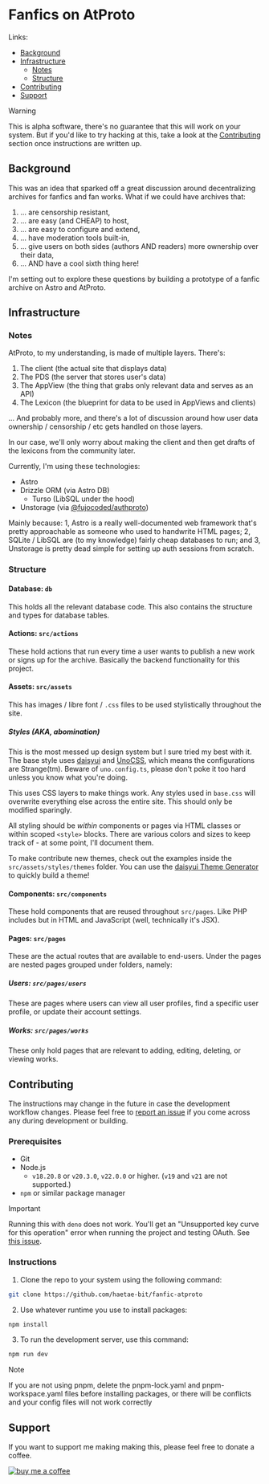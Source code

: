 # Fanfics on AtProto

Links:
- [Background](#background)
- [Infrastructure](#infrastructure)
  - [Notes](#notes)
  - [Structure](#structure)
- [Contributing](#contributing)
- [Support](#support)

> [!WARNING]
> This is alpha software, there's no guarantee that this will work on your system. But if you'd like to try hacking at this, take a look at the [Contributing](#contributing) section once instructions are written up.

## Background

This was an idea that sparked off a great discussion around decentralizing archives for fanfics and fan works. What if we could have archives that:

1. ... are censorship resistant,
2. ... are easy (and CHEAP) to host,
3. ... are easy to configure and extend,
4. ... have moderation tools built-in,
5. ... give users on both sides (authors AND readers) more ownership over their data,
6. ... AND have a cool sixth thing here!

I'm setting out to explore these questions by building a prototype of a fanfic archive on Astro and AtProto.

## Infrastructure

### Notes

AtProto, to my understanding, is made of multiple layers. There's:

1. The client (the actual site that displays data)
2. The PDS (the server that stores user's data)
3. The AppView (the thing that grabs only relevant data and serves as an API)
4. The Lexicon (the blueprint for data to be used in AppViews and clients)

... And probably more, and there's a lot of discussion around how user data ownership / censorship / etc gets handled on those layers.

In our case, we'll only worry about making the client and then get drafts of the lexicons from the community later.

Currently, I'm using these technologies:

- Astro
- Drizzle ORM (via Astro DB)
  - Turso (LibSQL under the hood)
- Unstorage (via [@fujocoded/authproto](https://github.com/FujoWebDev/fujocoded-plugins/tree/main/astro-authproto))

Mainly because: 1, Astro is a really well-documented web framework that's pretty approachable as someone who used to handwrite HTML pages; 2, SQLite / LibSQL are (to my knowledge) fairly cheap databases to run; and 3, Unstorage is pretty dead simple for setting up auth sessions from scratch.

### Structure

#### Database: `db` 

This holds all the relevant database code. This also contains the structure and types for database tables.

#### Actions: `src/actions`

These hold actions that run every time a user wants to publish a new work or signs up for the archive. Basically the backend functionality for this project.

#### Assets: `src/assets` 

This has images / libre font / `.css` files to be used stylistically throughout the site.

##### Styles (AKA, abomination)

This is the most messed up design system but I sure tried my best with it. The base style uses [daisyui](https://daisyui.com/docs/) and [UnoCSS](https://unocss.dev/guide/), which means the configurations are Strange(tm). Beware of `uno.config.ts`, please don't poke it too hard unless you know what you're doing.

This uses CSS layers to make things work. Any styles used in `base.css` will overwrite everything else across the entire site. This should only be modified sparingly.

All styling should be *within* components or pages via HTML classes or within scoped `<style>` blocks. There are various colors and sizes to keep track of - at some point, I'll document them.

To make contribute new themes, check out the examples inside the `src/assets/styles/themes` folder. You can use the [daisyui Theme Generator](https://daisyui.com/theme-generator/) to quickly build a theme!

#### Components: `src/components` 

These hold components that are reused throughout `src/pages`. Like PHP includes but in HTML and JavaScript (well, technically it's JSX).

#### Pages: `src/pages` 

These are the actual routes that are available to end-users. Under the pages are nested pages grouped under folders, namely:

##### Users: `src/pages/users`

These are pages where users can view all user profiles, find a specific user profile, or update their account settings.

##### Works: `src/pages/works`

These only hold pages that are relevant to adding, editing, deleting, or viewing works.

## Contributing

The instructions may change in the future in case the development workflow changes. Please feel free to [report an issue](/issues) if you come across any during development or building.

### Prerequisites

- Git
- Node.js
  - `v18.20.8` or `v20.3.0`, `v22.0.0` or higher. (`v19` and `v21` are not supported.)
- `npm` or similar package manager

> [!IMPORTANT]
> Running this with `deno` does not work. You'll get an "Unsupported key curve for this operation" error when running the project and testing OAuth. See [this issue](https://github.com/panva/jose/discussions/740).

### Instructions

1. Clone the repo to your system using the following command:
```bash
git clone https://github.com/haetae-bit/fanfic-atproto
```
2. Use whatever runtime you use to install packages: 
```bash
npm install
```
3. To run the development server, use this command: 
```bash
npm run dev
```

> [!NOTE]  
> If you are not using pnpm, delete the pnpm-lock.yaml and pnpm-workspace.yaml files before installing packages, or there will be conflicts and your config files will not work correctly

## Support

If you want to support me making making this, please feel free to donate a coffee.

<a href="https://buymeacoffee.com/haetae" target="_blank" referrerpolicy="no-referrer">
  <img src="https://cdn.buymeacoffee.com/buttons/default-blue.png" alt="buy me a coffee" />
</a>
